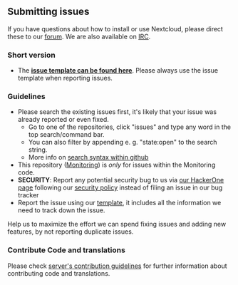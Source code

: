 <!--
 - SPDX-FileCopyrightText: 2017 Nextcloud GmbH and Nextcloud contributors
 - SPDX-License-Identifier: AGPL-3.0-or-later
-->
## Submitting issues

If you have questions about how to install or use Nextcloud, please direct these to our [forum][forum]. We are also available on [IRC][irc].

### Short version

 * The [**issue template can be found here**][template]. Please always use the issue template when reporting issues.

### Guidelines
* Please search the existing issues first, it's likely that your issue was already reported or even fixed.
  - Go to one of the repositories, click "issues" and type any word in the top search/command bar.
  - You can also filter by appending e. g. "state:open" to the search string.
  - More info on [search syntax within github](https://help.github.com/articles/searching-issues)
* This repository ([Monitoring](https://github.com/nextcloud/serverinfo/issues)) is *only* for issues within the Monitoring code.
* __SECURITY__: Report any potential security bug to us via [our HackerOne page](https://hackerone.com/nextcloud) following our [security policy](https://nextcloud.com/security/) instead of filing an issue in our bug tracker
* Report the issue using our [template][template], it includes all the information we need to track down the issue.

Help us to maximize the effort we can spend fixing issues and adding new features, by not reporting duplicate issues.

[template]: https://raw.github.com/nextcloud/serverinfo/master/.github/issue_template.md
[forum]: https://help.nextcloud.com/
[irc]: https://webchat.freenode.net/?channels=nextcloud

### Contribute Code and translations
Please check [server's contribution guidelines](https://github.com/nextcloud/server/blob/master/CONTRIBUTING.md#contributing-to-source-code) for further information about contributing code and translations.
